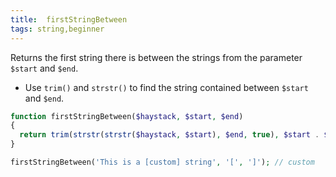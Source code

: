 ```yaml
---
title:  firstStringBetween
tags: string,beginner
---
```


Returns the first string there is between the strings from the parameter `$start` and `$end`.

- Use `trim()` and `strstr()` to find the string contained between `$start` and `$end`.

```php
function firstStringBetween($haystack, $start, $end)
{
  return trim(strstr(strstr($haystack, $start), $end, true), $start . $end);
}
```

```php
firstStringBetween('This is a [custom] string', '[', ']'); // custom
```

